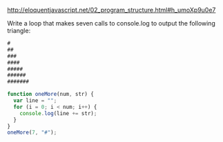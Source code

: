 http://eloquentjavascript.net/02_program_structure.html#h_umoXp9u0e7

Write a loop that makes seven calls to console.log to output the following triangle:
```javascript
#
##
###
####
#####
######
#######
```

```javascript
function oneMore(num, str) {
  var line = "";
  for (i = 0; i < num; i++) {
    console.log(line += str);
  } 
}
oneMore(7, "#");
```
